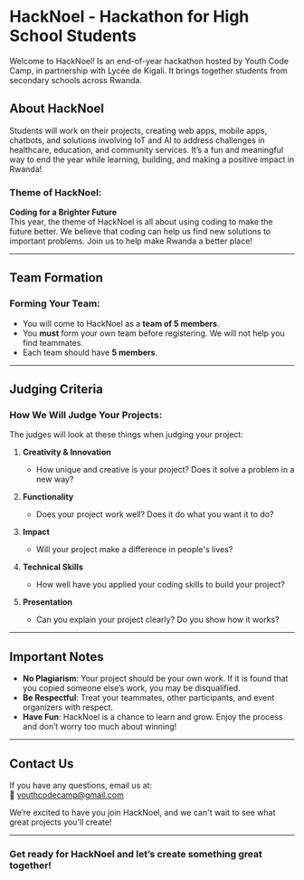 # HackNoel - Hackathon for High School Students

Welcome to HackNoel! Is an end-of-year hackathon hosted by Youth Code Camp, in partnership with Lycée de Kigali. It brings together students from secondary schools across Rwanda. 
## About HackNoel

Students will work on their projects, creating web apps, mobile apps, chatbots, and solutions involving IoT and AI to address challenges in healthcare, education, and community services.
It’s a fun and meaningful way to end the year while learning, building, and making a positive impact in Rwanda!

### **Theme of HackNoel:**
**Coding for a Brighter Future**  
This year, the theme of HackNoel is all about using coding to make the future better. We believe that coding can help us find new solutions to important problems. Join us to help make Rwanda a better place!

---
## Team Formation

### **Forming Your Team:**
- You will come to HackNoel as a **team of 5 members**.
- You **must** form your own team before registering. We will not help you find teammates.
- Each team should have **5 members**.

---


## Judging Criteria

### **How We Will Judge Your Projects:**
The judges will look at these things when judging your project:

1. **Creativity & Innovation**  
   - How unique and creative is your project? Does it solve a problem in a new way?

2. **Functionality**  
   - Does your project work well? Does it do what you want it to do?

3. **Impact**  
   - Will your project make a difference in people's lives?

4. **Technical Skills**  
   - How well have you applied your coding skills to build your project?

5. **Presentation**  
   - Can you explain your project clearly? Do you show how it works?

---

## Important Notes

- **No Plagiarism**: Your project should be your own work. If it is found that you copied someone else’s work, you may be disqualified.
- **Be Respectful**: Treat your teammates, other participants, and event organizers with respect.
- **Have Fun**: HackNoel is a chance to learn and grow. Enjoy the process and don’t worry too much about winning!

---

## Contact Us

If you have any questions, email us at:  
📧 [youthcodecamp@gmail.com](mailto:youthcodecamp@gmail.com)

We’re excited to have you join HackNoel, and we can't wait to see what great projects you'll create!

---

### Get ready for HackNoel and let’s create something great together!
